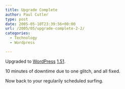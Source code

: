 ```yaml
---
title: Upgrade Complete
author: Paul Cutler
type: post
date: 2005-05-10T23:39:56+00:00
url: /2005/05/upgrade-complete-2-2/
categories:
  - Technology
  - Wordpress

---
```

Upgraded to [WordPress][1] [1.51][2].

10 minutes of downtime due to one glitch, and all fixed.

Now back to your regularily scheduled surfing.

 [1]: http://www.wordpress.org
 [2]: http://wordpress.org/development/2005/05/one-five-one/